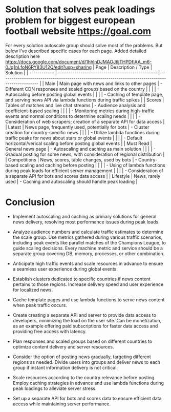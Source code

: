 # Solution that solves peak loadings problem for biggest european football website https://goal.com

For every solution autoscale group should solve most of the problems. But below I've described specific cases for each page. Added detailed description here https://docs.google.com/document/d/1hhlnDJMAOJtljTHPDflAA_m6-0Jq1nLfoN6RY83U12Q/edit?usp=sharing
| Page         | Description / Type                               | Solution                                                                                         |
| ------------ | ------------------------------------------------ | ------------------------------------------------------------------------------------------------ |
| Main         | Main page with news and links to other pages     | - Different CDN responses and scaled groups based on the country                                 |
|              |                                                  | - Autoscaling before posting global events                                                       |
|              |                                                  | - Caching of template page, and serving news API via lambda functions during traffic spikes      |
| Scores       | Tables of matches and live chat streams          | - Audience analysis and coefficient-based scaling                                                |
|              |                                                  | - Monitoring metrics during high-traffic events and normal conditions to determine scaling needs |
|              |                                                  | - Consideration of web scrapers; creation of a separate API for data access                      |
| Latest       | News page, frequently used, potentially for bots | - Cluster creation for country-specific news                                                     |
|              |                                                  | - Utilize lambda functions during traffic peaks for news about stars or global events            |
|              |                                                  | - Default horizontal/verical scaling before posting global events                                |
| Must Read    | General news page                                | - Autoscaling and caching as main solution                                                       |
|              |                                                  | - Gradual posting for some news, with consideration of regional distribution                     |
| Competitions | News, scores, table changes, used by bots        | - Country-based scaling and caching before posting                                               |
|              |                                                  | - Using of lambda functions during peak loads for efficient server management                    |
|              |                                                  | - Consideration of a separate API for bots and scores data access                                |
| Lifestyle    | News, rarely used                                | - Caching and autoscaling should handle peak loading                                             |

# Conclusion

- Implement autoscaling and caching as primary solutions for general news delivery, resolving most performance issues during peak loads.

- Analyze audience numbers and calculate traffic estimates to determine the scale group. Use metrics gathered during various traffic scenarios, including peak events like parallel matches of the Champions League, to guide scaling decisions. Every machine metric and service should be a separate group covering DB, memory, processes, or other combination.

- Anticipate high traffic events and scale resources in advance to ensure a seamless user experience during global events.

- Establish clusters dedicated to specific countries if news content pertains to those regions. Increase delivery speed and user experience for localized news.

- Cache template pages and use lambda functions to serve news content when peak traffic occurs.

- Create creating a separate API and server to provide data access to developers, minimizing the load on the user site. Can be monetization, as an example offering paid subscriptions for faster data access and providing free access with latency.

- Plan responses and scaled groups based on different countries to optimize content delivery and server resources.

- Consider the option of posting news gradually, targeting different regions as needed. Divide users into groups and deliver news to each group if instant information delivery is not critical.

- Scale resources according to the country relevance before posting. Employ caching strategies in advance and use lambda functions during peak loadings to alleviate server stress.

- Set up a separate API for bots and scores data to ensure efficient data access while maintaining server performance.
